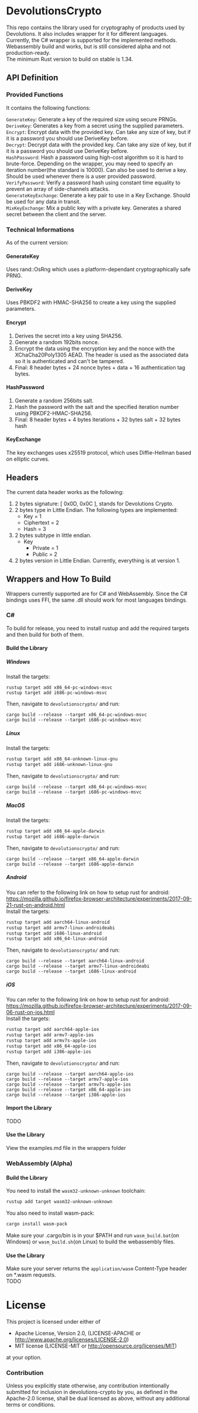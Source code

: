# DevolutionsCrypto
This repo contains the library used for cryptography of products used by Devolutions. 
It also includes wrapper for it for different languages.  
Currently, the C# wrapper is supported for the implemented methods. Webassembly build and works,
but is still considered alpha and not production-ready.   
The minimum Rust version to build on stable is 1.34.  


## API Definition
### Provided Functions
It contains the following functions:  

`GenerateKey`: Generate a key of the required size using secure PRNGs.  
`DeriveKey`: Generates a key from a secret using the supplied parameters.  
`Encrypt`: Encrypt data with the provided key. Can take any size of key, but if it is a password you should use DeriveKey before.  
`Decrypt`: Decrypt data with the provided key. Can take any size of key, but if it is a password you should use DeriveKey before.  
`HashPassword`: Hash a password using high-cost algorithm so it is hard to brute-force. Depending on the wrapper,
you may need to specify an iteration number(the standard is 10000). Can also be used to derive a key. 
Should be used whenever there is a user provided password.  
`VerifyPassword`: Verify a password hash using constant time equality to prevent an array of side-channels attacks.  
`GenerateKeyExchange`: Generate a key pair to use in a Key Exchange. Should be used for any data in transit.  
`MixKeyExchange`: Mix a public key with a private key. Generates a shared secret between the client and the server.

### Technical Informations
As of the current version:

#### GenerateKey
Uses rand::OsRng which uses a platform-dependant cryptographically safe PRNG. 

#### DeriveKey
Uses PBKDF2 with HMAC-SHA256 to create a key using the supplied parameters.

#### Encrypt
1. Derives the secret into a key using SHA256.  
2. Generate a random 192bits nonce.  
3. Encrypt the data using the encryption key and the nonce with the XChaCha20Poly1305 AEAD. The header is used as the associated data so it is authenticated and can't be tampered.  
5. Final: 8 header bytes + 24 nonce bytes + data + 16 authentication tag bytes.

#### HashPassword
1. Generate a random 256bits salt.  
2. Hash the password with the salt and the specified iteration number using PBKDF2-HMAC-SHA256.  
3. Final: 8 header bytes + 4 bytes iterations + 32 bytes salt + 32 bytes hash

#### KeyExchange
The key exchanges uses x25519 protocol, which uses Diffie-Hellman based on elliptic curves.

## Headers
The current data header works as the following:  
1. 2 bytes signature: [ 0x0D, 0x0C ], stands for Devolutions Crypto.  
2. 2 bytes type in Little Endian. The following types are implemented:  
    - Key = 1
    - Ciphertext = 2
    - Hash = 3
3. 2 bytes subtype in little endian.
    - Key
        - Private = 1
        - Public = 2
4. 2 bytes version in Little Endian. Currently, everything is at version 1.

## Wrappers and How To Build
Wrappers currently supported are for C# and WebAssembly. Since the C# bindings uses FFI, the same 
.dll should work for most languages bindings.

### C#

To build for release, you need to install rustup and add the required targets and then build for both of them.

#### Build the Library
##### Windows
Install the targets:
```batch
rustup target add x86_64-pc-windows-msvc
rustup target add i686-pc-windows-msvc
```

Then, navigate to `devolutionscrypto/` and run: 
```batch
cargo build --release --target x86_64-pc-windows-msvc
cargo build --release --target i686-pc-windows-msvc
```
##### Linux
Install the targets:
```bash
rustup target add x86_64-unknown-linux-gnu
rustup target add i686-unknown-linux-gnu
```
Then, navigate to `devolutionscrypto/` and run: 
```batch
cargo build --release --target x86_64-pc-windows-msvc
cargo build --release --target i686-pc-windows-msvc
```
##### MacOS
Install the targets:
```bash
rustup target add x86_64-apple-darwin
rustup target add i686-apple-darwin
```
Then, navigate to `devolutionscrypto/` and run: 
```batch
cargo build --release --target x86_64-apple-darwin
cargo build --release --target i686-apple-darwin
```
##### Android
You can refer to the following link on how to setup rust for android:  
https://mozilla.github.io/firefox-browser-architecture/experiments/2017-09-21-rust-on-android.html  
Install the targets:
```bash
rustup target add aarch64-linux-android
rustup target add armv7-linux-androideabi
rustup target add i686-linux-android
rustup target add x86_64-linux-android
```
Then, navigate to `devolutionscrypto/` and run: 
```batch
cargo build --release --target aarch64-linux-android
cargo build --release --target armv7-linux-androideabi
cargo build --release --target i686-linux-android
```
##### iOS
You can refer to the following link on how to setup rust for android:  
https://mozilla.github.io/firefox-browser-architecture/experiments/2017-09-06-rust-on-ios.html  
Install the targets:
```bash
rustup target add aarch64-apple-ios
rustup target add armv7-apple-ios
rustup target add armv7s-apple-ios
rustup target add x86_64-apple-ios
rustup target add i386-apple-ios
```
Then, navigate to `devolutionscrypto/` and run: 
```batch
cargo build --release --target aarch64-apple-ios
cargo build --release --target armv7-apple-ios
cargo build --release --target armv7s-apple-ios
cargo build --release --target x86_64-apple-ios
cargo build --release --target i386-apple-ios
```

#### Import the Library
TODO

#### Use the Library
View the examples.md file in the wrappers folder

### WebAssembly (Alpha)
#### Build the Library
You need to install the `wasm32-unknown-unknown` toolchain:
```bash
rustup add target wasm32-unknown-unknown
```
You also need to install wasm-pack:
```bash
cargo install wasm-pack
```
Make sure your .cargo/bin is in your $PATH and run `wasm_build.bat`(on Windows) 
or `wasm_build.sh`(on Linux) to build the webassembly files.

#### Use the Library
Make sure your server returns the `application/wasm` Content-Type header on *.wasm requests.  
TODO

# License

This project is licensed under either of
- Apache License, Version 2.0, (LICENSE-APACHE or http://www.apache.org/licenses/LICENSE-2.0)
- MIT license (LICENSE-MIT or http://opensource.org/licenses/MIT)

at your option.

### Contribution
Unless you explicitly state otherwise, any contribution intentionally submitted for inclusion in devolutions-crypto by you, as defined in the Apache-2.0 license, shall be dual licensed as above, without any additional terms or conditions.